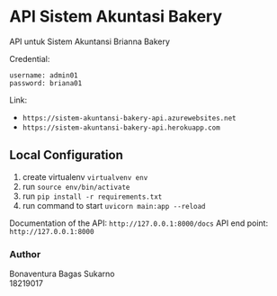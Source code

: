 # API Sistem Akuntasi Bakery
API untuk Sistem Akuntansi Brianna Bakery

Credential:
```
username: admin01
password: briana01
```
Link:
- `https://sistem-akuntansi-bakery-api.azurewebsites.net `
- `https://sistem-akuntansi-bakery-api.herokuapp.com`


## Local Configuration 

1. create virtualenv `virtualvenv env`
2. run `source env/bin/activate`
3. run `pip install -r requirements.txt`
4. run command to start `uvicorn main:app --reload`

Documentation of the API: `http://127.0.0.1:8000/docs`
API end point: `http://127.0.0.1:8000`


### Author
Bonaventura Bagas Sukarno<br />
18219017